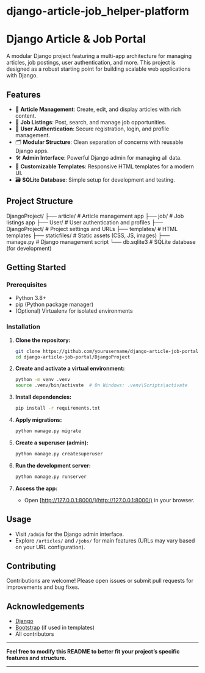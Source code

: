 # django-article-job_helper-platform

# Django Article & Job Portal

A modular Django project featuring a multi-app architecture for managing articles, job postings, user authentication, and more. This project is designed as a robust starting point for building scalable web applications with Django.

## Features

- 📰 **Article Management**: Create, edit, and display articles with rich content.
- 💼 **Job Listings**: Post, search, and manage job opportunities.
- 👤 **User Authentication**: Secure registration, login, and profile management.
- 🗂️ **Modular Structure**: Clean separation of concerns with reusable Django apps.
- 🛠️ **Admin Interface**: Powerful Django admin for managing all data.
- 🎨 **Customizable Templates**: Responsive HTML templates for a modern UI.
- 🗃️ **SQLite Database**: Simple setup for development and testing.

## Project Structure
DjangoProject/
├── article/ # Article management app
├── job/ # Job listings app
├── User/ # User authentication and profiles
├── DjangoProject/ # Project settings and URLs
├── templates/ # HTML templates
├── staticfiles/ # Static assets (CSS, JS, images)
├── manage.py # Django management script
└── db.sqlite3 # SQLite database (for development)



## Getting Started

### Prerequisites

- Python 3.8+
- pip (Python package manager)
- (Optional) Virtualenv for isolated environments

### Installation

1. **Clone the repository:**
   ```bash
   git clone https://github.com/yourusername/django-article-job-portal.git
   cd django-article-job-portal/DjangoProject
   ```

2. **Create and activate a virtual environment:**
   ```bash
   python -m venv .venv
   source .venv/bin/activate  # On Windows: .venv\Scripts\activate
   ```

3. **Install dependencies:**
   ```bash
   pip install -r requirements.txt
   ```

4. **Apply migrations:**
   ```bash
   python manage.py migrate
   ```

5. **Create a superuser (admin):**
   ```bash
   python manage.py createsuperuser
   ```

6. **Run the development server:**
   ```bash
   python manage.py runserver
   ```

7. **Access the app:**
   - Open [http://127.0.0.1:8000/](http://127.0.0.1:8000/) in your browser.

## Usage

- Visit `/admin` for the Django admin interface.
- Explore `/articles/` and `/jobs/` for main features (URLs may vary based on your URL configuration).

## Contributing

Contributions are welcome! Please open issues or submit pull requests for improvements and bug fixes.


## Acknowledgements

- [Django](https://www.djangoproject.com/)
- [Bootstrap](https://getbootstrap.com/) (if used in templates)
- All contributors

---

**Feel free to modify this README to better fit your project’s specific features and structure.**

---
